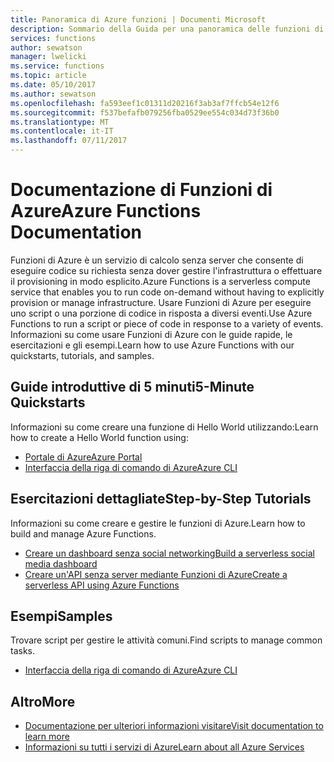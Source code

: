 ```yaml
---
title: Panoramica di Azure funzioni | Documenti Microsoft
description: Sommario della Guida per una panoramica delle funzioni di Azure nel portale di Azure
services: functions
author: sewatson
manager: lwelicki
ms.service: functions
ms.topic: article
ms.date: 05/10/2017
ms.author: sewatson
ms.openlocfilehash: fa593eef1c01311d20216f3ab3af7ffcb54e12f6
ms.sourcegitcommit: f537befafb079256fba0529ee554c034d73f36b0
ms.translationtype: MT
ms.contentlocale: it-IT
ms.lasthandoff: 07/11/2017
---
```

# <a name="azure-functions-documentation"></a><span data-ttu-id="c2182-103">Documentazione di Funzioni di Azure</span><span class="sxs-lookup"><span data-stu-id="c2182-103">Azure Functions Documentation</span></span>

<span data-ttu-id="c2182-104">Funzioni di Azure è un servizio di calcolo senza server che consente di eseguire codice su richiesta senza dover gestire l'infrastruttura o effettuare il provisioning in modo esplicito.</span><span class="sxs-lookup"><span data-stu-id="c2182-104">Azure Functions is a serverless compute service that enables you to run code on-demand without having to explicitly provision or manage infrastructure.</span></span> <span data-ttu-id="c2182-105">Usare Funzioni di Azure per eseguire uno script o una porzione di codice in risposta a diversi eventi.</span><span class="sxs-lookup"><span data-stu-id="c2182-105">Use Azure Functions to run a script or piece of code in response to a variety of events.</span></span> <span data-ttu-id="c2182-106">Informazioni su come usare Funzioni di Azure con le guide rapide, le esercitazioni e gli esempi.</span><span class="sxs-lookup"><span data-stu-id="c2182-106">Learn how to use Azure Functions with our quickstarts, tutorials, and samples.</span></span>

## <a name="5-minute-quickstarts"></a><span data-ttu-id="c2182-107">Guide introduttive di 5 minuti</span><span class="sxs-lookup"><span data-stu-id="c2182-107">5-Minute Quickstarts</span></span>

<span data-ttu-id="c2182-108">Informazioni su come creare una funzione di Hello World utilizzando:</span><span class="sxs-lookup"><span data-stu-id="c2182-108">Learn how to create a Hello World function using:</span></span>

- [<span data-ttu-id="c2182-109">Portale di Azure</span><span class="sxs-lookup"><span data-stu-id="c2182-109">Azure Portal</span></span>](/azure/azure-functions/functions-create-first-azure-function)
- [<span data-ttu-id="c2182-110">Interfaccia della riga di comando di Azure</span><span class="sxs-lookup"><span data-stu-id="c2182-110">Azure CLI</span></span>](/azure/azure-functions/functions-create-first-azure-function-azure-cli)

## <a name="step-by-step-tutorials"></a><span data-ttu-id="c2182-111">Esercitazioni dettagliate</span><span class="sxs-lookup"><span data-stu-id="c2182-111">Step-by-Step Tutorials</span></span>

<span data-ttu-id="c2182-112">Informazioni su come creare e gestire le funzioni di Azure.</span><span class="sxs-lookup"><span data-stu-id="c2182-112">Learn how to build and manage Azure Functions.</span></span>

- [<span data-ttu-id="c2182-113">Creare un dashboard senza social networking</span><span class="sxs-lookup"><span data-stu-id="c2182-113">Build a serverless social media dashboard</span></span>](/azure/azure-functions/functions-twitter-email)
- [<span data-ttu-id="c2182-114">Creare un'API senza server mediante Funzioni di Azure</span><span class="sxs-lookup"><span data-stu-id="c2182-114">Create a serverless API using Azure Functions</span></span>](/azure/azure-functions/functions-create-serverless-api)

## <a name="samples"></a><span data-ttu-id="c2182-115">Esempi</span><span class="sxs-lookup"><span data-stu-id="c2182-115">Samples</span></span>

<span data-ttu-id="c2182-116">Trovare script per gestire le attività comuni.</span><span class="sxs-lookup"><span data-stu-id="c2182-116">Find scripts to manage common tasks.</span></span>

- [<span data-ttu-id="c2182-117">Interfaccia della riga di comando di Azure</span><span class="sxs-lookup"><span data-stu-id="c2182-117">Azure CLI</span></span>](/azure/azure-functions/functions-cli-samples)

## <a name="more"></a><span data-ttu-id="c2182-118">Altro</span><span class="sxs-lookup"><span data-stu-id="c2182-118">More</span></span>

- [<span data-ttu-id="c2182-119">Documentazione per ulteriori informazioni visitare</span><span class="sxs-lookup"><span data-stu-id="c2182-119">Visit documentation to learn more</span></span>](/azure/app-functions/index)
- [<span data-ttu-id="c2182-120">Informazioni su tutti i servizi di Azure</span><span class="sxs-lookup"><span data-stu-id="c2182-120">Learn about all Azure Services</span></span>](https://aka.ms/j3wr7y)